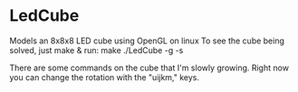 # LedCube
Models an 8x8x8 LED cube using OpenGL on linux
To see the cube being solved, just make & run:
make
./LedCube -g -s

There are some commands on the cube that I'm slowly growing. Right now you can
change the rotation with the "uijkm," keys.